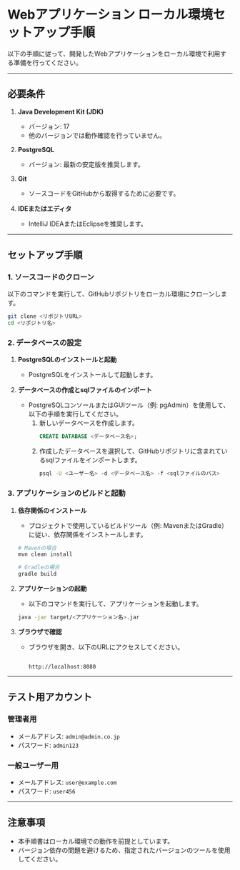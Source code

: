 # Webアプリケーション ローカル環境セットアップ手順

以下の手順に従って、開発したWebアプリケーションをローカル環境で利用する準備を行ってください。

---

## 必要条件

1. **Java Development Kit (JDK)**
   - バージョン: 17
   - 他のバージョンでは動作確認を行っていません。

2. **PostgreSQL**
   - バージョン: 最新の安定版を推奨します。

3. **Git**
   - ソースコードをGitHubから取得するために必要です。

4. **IDEまたはエディタ**
   - IntelliJ IDEAまたはEclipseを推奨します。

---

## セットアップ手順

### 1. ソースコードのクローン

以下のコマンドを実行して、GitHubリポジトリをローカル環境にクローンします。
```bash
git clone <リポジトリURL>
cd <リポジトリ名>
```

### 2. データベースの設定

1. **PostgreSQLのインストールと起動**
   - PostgreSQLをインストールして起動します。

2. **データベースの作成とsqlファイルのインポート**
   - PostgreSQLコンソールまたはGUIツール（例: pgAdmin）を使用して、以下の手順を実行してください。
     1. 新しいデータベースを作成します。
        ```sql
        CREATE DATABASE <データベース名>;
        ```
     2. 作成したデータベースを選択して、GitHubリポジトリに含まれているsqlファイルをインポートします。
        ```bash
        psql -U <ユーザー名> -d <データベース名> -f <sqlファイルのパス>
        ```

### 3. アプリケーションのビルドと起動

1. **依存関係のインストール**
   - プロジェクトで使用しているビルドツール（例: MavenまたはGradle）に従い、依存関係をインストールします。
   ```bash
   # Mavenの場合
   mvn clean install

   # Gradleの場合
   gradle build
   ```

2. **アプリケーションの起動**
   - 以下のコマンドを実行して、アプリケーションを起動します。
   ```bash
   java -jar target/<アプリケーション名>.jar
   ```

3. **ブラウザで確認**
   - ブラウザを開き、以下のURLにアクセスしてください。
     ```

     http://localhost:8080
     ```

---

## テスト用アカウント

### 管理者用
- メールアドレス: `admin@admin.co.jp`
- パスワード: `admin123`

### 一般ユーザー用
- メールアドレス: `user@example.com`
- パスワード: `user456`

---

## 注意事項

- 本手順書はローカル環境での動作を前提としています。
- バージョン依存の問題を避けるため、指定されたバージョンのツールを使用してください。
